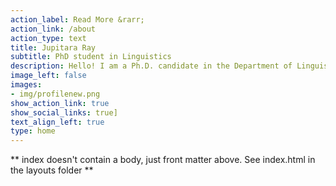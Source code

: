 ```yaml
---
action_label: Read More &rarr;
action_link: /about
action_type: text
title: Jupitara Ray
subtitle: PhD student in Linguistics
description: Hello! I am a Ph.D. candidate in the Department of Linguistics at Boston University. My research includes studying the sound system of Assamese, an Indo-Aryan language spoken in Assam, India. I am broadly interested in phonetics, phonology, sociolinguistics, language acquisition, and L1-L2 contrastive phonology. 
image_left: false
images:
- img/profilenew.png
show_action_link: true
show_social_links: true]
text_align_left: true
type: home
---
```


** index doesn't contain a body, just front matter above.
See index.html in the layouts folder **

